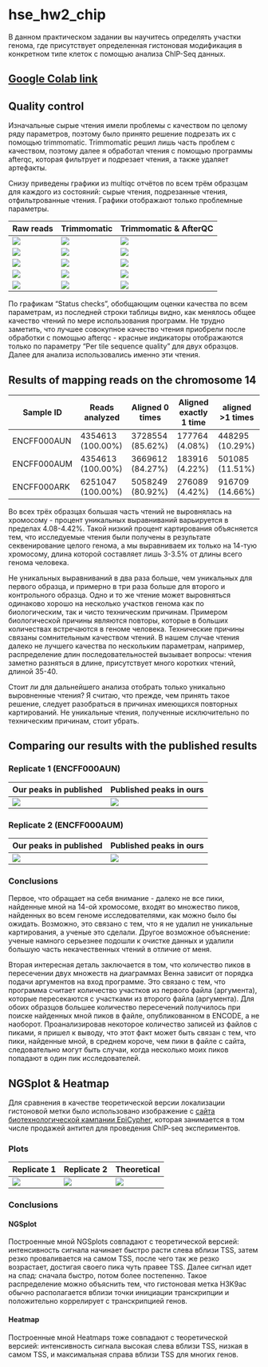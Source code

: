 # hse_hw2_chip
В данном практическом задании вы научитесь определять участки генома, где присутствует определенная гистоновая модификация в конкретном типе клеток с помощью анализа ChIP-Seq данных.
## [Google Colab link](https://colab.research.google.com/drive/1duVTtPtYxVa_Alkp62uzowUPBcbpUHEI?usp=sharing)
## Quality control
Изначальные сырые чтения имели проблемы с качеством по целому ряду параметров, поэтому было принято решение подрезать их с помощью trimmomatic. Trimmomatic решил лишь часть проблем с качеством, поэтому далее я обработал чтения с помощью программы afterqc, которая фильтрует и подрезает чтения, а также удаляет артефакты.

Снизу приведены графики из multiqc отчётов по всем трём образцам для каждого из состояний: сырые чтения, подрезанные чтения, отфильтрованные чтения. Графики отображают только проблемные параметры.

Raw reads | Trimmomatic | Trimmomatic & AfterQC
-|-|-
![](images/multiqc_raw/fastqc_per_sequence_quality_scores_plot.png) | ![](images/multiqc_trim/fastqc_per_sequence_quality_scores_plot.png) | ![](images/multiqc_afterqc/fastqc_per_sequence_quality_scores_plot.png)
![](images/multiqc_raw/fastqc_per_base_sequence_quality_plot.png) | ![](images/multiqc_trim/fastqc_per_base_sequence_quality_plot.png) | ![](images/multiqc_afterqc/fastqc_per_base_sequence_quality_plot.png)
![](images/multiqc_raw/fastqc_per_base_sequence_content_plot.png) | ![](images/multiqc_trim/fastqc_per_base_sequence_content_plot.png) | ![](images/multiqc_afterqc/fastqc_per_base_sequence_content_plot.png)
![](images/multiqc_raw/fastqc_overrepresented_sequences_plot.png) | ![](images/multiqc_trim/fastqc_overrepresented_sequences_plot.png) | ![](images/multiqc_afterqc/fastqc_overrepresented_sequences_plot.png)
![](images/multiqc_raw/fastqc-status-check-heatmap.png) | ![](images/multiqc_trim/fastqc-status-check-heatmap.png) | ![](images/multiqc_afterqc/fastqc-status-check-heatmap.png)

По графикам “Status checks”, обобщающим оценки качества по всем параметрам, из последней строки таблицы видно, как менялось общее качество чтений по мере использования программ. Не трудно заметить, что лучшее совокупное качество чтения приобрели после обработки с помощью afterqc - красные индикаторы отображаются только по параметру “Per tile sequence quality” для двух образцов. Далее для анализа использовались именно эти чтения.
## Results of mapping reads on the chromosome 14
Sample ID | Reads analyzed | Aligned 0 times | Aligned exactly 1 time | aligned >1 times
 --- |--- |--- |--- |---
ENCFF000AUN | 4354613 (100.00%) | 3728554 (85.62%) | 177764 (4.08%) | 448295 (10.29%)
ENCFF000AUM | 4354613 (100.00%) | 3669612 (84.27%) | 183916 (4.22%) | 501085 (11.51%)
ENCFF000ARK | 6251047 (100.00%) | 5058249 (80.92%) | 276089 (4.42%) | 916709 (14.66%)

Во всех трёх образцах большая часть чтений не выровнялась на хромосому - процент уникальных выравниваний варьируется в пределах 4.08-4.42%. Такой низкий процент картирования объясняется тем, что исследуемые чтения были получены в результате секвенирование целого генома, а мы выравниваем их только на 14-тую хромосому, длина которой составляет лишь 3-3.5% от длины всего генома человека.

Не уникальных выравниваний в два раза больше, чем уникальных для первого образца, и примерно в три раза больше для второго и контрольного образца. Одно и то же чтение может выровняться одинаково хорошо на несколько участков генома как по биологическим, так и чисто техническим причинам. Примером биологической причины являются повторы, которые в больших количествах встречаются в геноме человека. Технические причины связаны сомнительным качеством чтений. В нашем случае чтения далеко не лучшего качества по нескольким параметрам, например, распределение длин последовательностей вызывает вопросы: чтения заметно разняться в длине, присутствует много коротких чтений, длиной 35-40.

Стоит ли для дальнейшего анализа отобрать только уникально выровненные чтения? Я считаю, что прежде, чем принять такое решение, следует разобраться в причинах имеющихся повторных картирований. Не уникальные чтения, полученные исключительно по техническим причинам, стоит убрать.
## Comparing our results with the published results
### Replicate 1 (ENCFF000AUN)
Our peaks in published | Published peaks in ours
-|-
![](images/aun_venn1.jpg) | ![](images/aun_venn2.jpg)
### Replicate 2 (ENCFF000AUM)
Our peaks in published | Published peaks in ours
-|-
![](images/aum_venn1.jpg) | ![](images/aum_venn2.jpg)
### Conclusions
Первое, что обращает на себя внимание - далеко не все пики, найденные мной на 14-ой хромосоме, входят во множество пиков, найденных во всем геноме исследователями, как можно было бы ожидать. Возможно, это связано с тем, что я не удалил не уникальные картирования, а ученые это сделали. Другое возможное объяснение: ученые намного серьезнее подошли к очистке данных и удалили большую часть некачественных чтений в отличие от меня.

Вторая интересная деталь заключается в том, что количество пиков в пересечении двух множеств на диаграммах Венна зависит от порядка подачи аргументов на вход программе. Это связано с тем, что программа считает количество участков из первого файла (аргумента), которые пересекаются с участками из второго файла (аргумента). Для обоих образцов большее количество пересечений получилось при поиске найденных мной пиков в файле, опубликованном в ENCODE, а не наоборот. Проанализировав некоторое количество записей из файлов с пиками, я пришел к выводу, что этот факт может быть связан с тем, что пики, найденные мной, в среднем короче, чем пики в файле с сайта, следовательно могут быть случаи, когда несколько моих пиков попадают в один пик исследователей.
## NGSplot & Heatmap
Для сравнения в качестве теоретической версии локализации гистоновой метки было использовано изображение с [сайта биотехнологической кампании EpiCypher](https://www.epicypher.com/products/antibodies/snap-chip-certified-antibodies/histone-h3k9ac-antibody-snap-chip-certified), которая занимается в том числе продажей антител для проведения ChIP-seq экспериментов.
### Plots
Replicate 1 | Replicate 2 | Theoretical
-|-|-
![](images/result.png) | ![](images/result2.png) | ![](images/theory_plot.png)
### Conclusions
#### NGSplot
Построенные мной NGSplots совпадают с теоретической версией: интенсивность сигнала начинает быстро расти слева вблизи TSS, затем резко проваливается на самом TSS, после чего так же резко возрастает, достигая своего пика чуть правее TSS. Далее сигнал идет на спад: сначала быстро, потом более постепенно. Такое распределение можно объяснить тем, что гистоновая метка H3K9ac обычно располагается вблизи точки инициации транскрипции и положительно коррелирует с транскрипцией генов.
#### Heatmap
Построенные мной Heatmaps тоже совпадают с теоретической версией: интенсивность сигнала высокая слева вблизи TSS, низкая в самом TSS, и максимальная справа вблизи TSS для многих генов.
